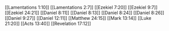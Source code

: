 [[Lamentations 1:10]]
[[Lamentations 2:7]]
[[Ezekiel 7:20]]
[[Ezekiel 9:7]]
[[Ezekiel 24:21]]
[[Daniel 8:11]]
[[Daniel 8:13]]
[[Daniel 8:24]]
[[Daniel 8:26]]
[[Daniel 9:27]]
[[Daniel 12:11]]
[[Matthew 24:15]]
[[Mark 13:14]]
[[Luke 21:20]]
[[Acts 13:40]]
[[Revelation 17:12]]
